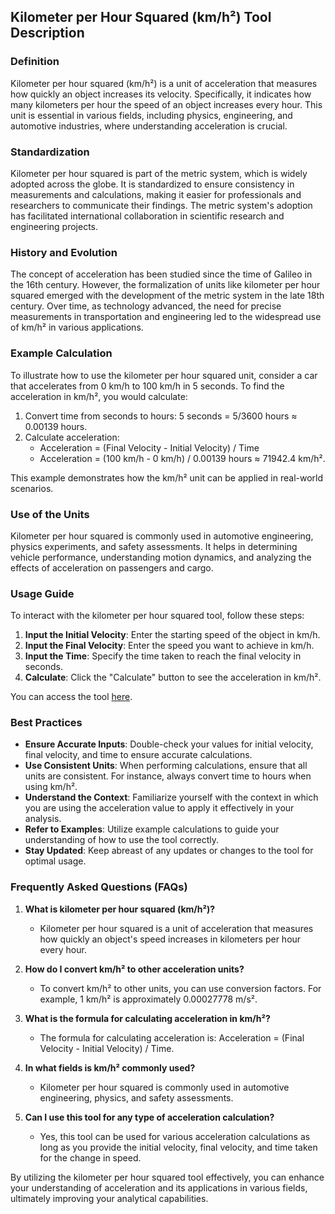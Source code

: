 ## Kilometer per Hour Squared (km/h²) Tool Description

### Definition
Kilometer per hour squared (km/h²) is a unit of acceleration that measures how quickly an object increases its velocity. Specifically, it indicates how many kilometers per hour the speed of an object increases every hour. This unit is essential in various fields, including physics, engineering, and automotive industries, where understanding acceleration is crucial.

### Standardization
Kilometer per hour squared is part of the metric system, which is widely adopted across the globe. It is standardized to ensure consistency in measurements and calculations, making it easier for professionals and researchers to communicate their findings. The metric system's adoption has facilitated international collaboration in scientific research and engineering projects.

### History and Evolution
The concept of acceleration has been studied since the time of Galileo in the 16th century. However, the formalization of units like kilometer per hour squared emerged with the development of the metric system in the late 18th century. Over time, as technology advanced, the need for precise measurements in transportation and engineering led to the widespread use of km/h² in various applications.

### Example Calculation
To illustrate how to use the kilometer per hour squared unit, consider a car that accelerates from 0 km/h to 100 km/h in 5 seconds. To find the acceleration in km/h², you would calculate:

1. Convert time from seconds to hours: 5 seconds = 5/3600 hours ≈ 0.00139 hours.
2. Calculate acceleration: 
   - Acceleration = (Final Velocity - Initial Velocity) / Time
   - Acceleration = (100 km/h - 0 km/h) / 0.00139 hours ≈ 71942.4 km/h².

This example demonstrates how the km/h² unit can be applied in real-world scenarios.

### Use of the Units
Kilometer per hour squared is commonly used in automotive engineering, physics experiments, and safety assessments. It helps in determining vehicle performance, understanding motion dynamics, and analyzing the effects of acceleration on passengers and cargo.

### Usage Guide
To interact with the kilometer per hour squared tool, follow these steps:

1. **Input the Initial Velocity**: Enter the starting speed of the object in km/h.
2. **Input the Final Velocity**: Enter the speed you want to achieve in km/h.
3. **Input the Time**: Specify the time taken to reach the final velocity in seconds.
4. **Calculate**: Click the "Calculate" button to see the acceleration in km/h².

You can access the tool [here](https://www.inayam.co/unit-converter/velocity).

### Best Practices
- **Ensure Accurate Inputs**: Double-check your values for initial velocity, final velocity, and time to ensure accurate calculations.
- **Use Consistent Units**: When performing calculations, ensure that all units are consistent. For instance, always convert time to hours when using km/h².
- **Understand the Context**: Familiarize yourself with the context in which you are using the acceleration value to apply it effectively in your analysis.
- **Refer to Examples**: Utilize example calculations to guide your understanding of how to use the tool correctly.
- **Stay Updated**: Keep abreast of any updates or changes to the tool for optimal usage.

### Frequently Asked Questions (FAQs)

1. **What is kilometer per hour squared (km/h²)?**
   - Kilometer per hour squared is a unit of acceleration that measures how quickly an object's speed increases in kilometers per hour every hour.

2. **How do I convert km/h² to other acceleration units?**
   - To convert km/h² to other units, you can use conversion factors. For example, 1 km/h² is approximately 0.00027778 m/s².

3. **What is the formula for calculating acceleration in km/h²?**
   - The formula for calculating acceleration is: Acceleration = (Final Velocity - Initial Velocity) / Time.

4. **In what fields is km/h² commonly used?**
   - Kilometer per hour squared is commonly used in automotive engineering, physics, and safety assessments.

5. **Can I use this tool for any type of acceleration calculation?**
   - Yes, this tool can be used for various acceleration calculations as long as you provide the initial velocity, final velocity, and time taken for the change in speed. 

By utilizing the kilometer per hour squared tool effectively, you can enhance your understanding of acceleration and its applications in various fields, ultimately improving your analytical capabilities.